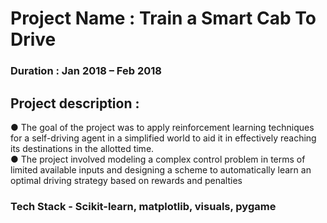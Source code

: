 # Project Name : Train a Smart Cab To Drive<br>

### Duration : Jan 2018 – Feb 2018<br/>

## Project description :<br/>
● The goal of the project was to apply reinforcement learning techniques for a self-driving agent in a simplified world to aid it in effectively reaching its destinations in the allotted time.<br/>
● The project involved modeling a complex control problem in terms of limited available inputs and designing a scheme to automatically learn an optimal driving strategy based on rewards and penalties<br/>

### Tech Stack - Scikit-learn, matplotlib, visuals, pygame 
